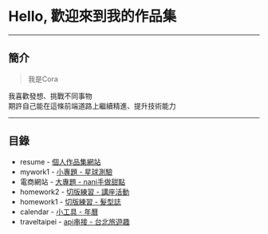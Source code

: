 # Hello, 歡迎來到我的作品集

----
## 簡介
> 我是Cora

我喜歡發想、挑戰不同事物<br>
期許自己能在這條前端道路上繼續精進、提升技術能力<br>

---

## 目錄

* resume - [個人作品集網站](https://coraali.github.io/resume/)
* mywork1 - [小專題 - 星球測驗](https://coraali.github.io/mywork1/)
* 電商網站 - [大專題 - nani手做甜點](https://www.travel.taipei/)
* homework2 - [切版練習 - 講座活動](https://coraali.github.io/homework2/)
* homework1 - [切版練習 - 髮型誌](https://coraali.github.io/homework1/)
* calendar - [小工具 - 年曆](https://coraali.github.io/calendar/)
* traveltaipei - [api串接 - 台北旅遊趣](https://coraali.github.io/traveltaipei/)


